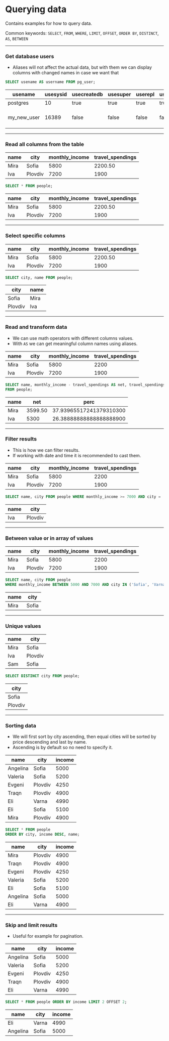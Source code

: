 # Querying data

Contains examples for how to query data.

Common keywords: `SELECT`, `FROM`, `WHERE`, `LIMIT`, `OFFSET`, `ORDER BY`, `DISTINCT`, `AS`, `BETWEEN`

---

### Get database users

- Aliases will not affect the actual data, but with them we can display columns with changed names in case we want that

```sql
SELECT usename AS username FROM pg_user;
```

| usename     | usesysid | usecreatedb | usesuper | userepl | usebypassrls | passwd           | valuntil               | useconfig |
| ----------- | -------- | ----------- | -------- | ------- | ------------ | ---------------- | ---------------------- | --------- |
| postgres    | 10       | true        | true     | true    | true         | \*\*\*\*\*\*\*\* |                        |           |
| my_new_user | 16389    | false       | false    | false   | false        | \*\*\*\*\*\*\*\* | 2024-07-01 00:00:00+00 |           |

---

### Read all columns from the table

| name | city    | monthly_income | travel_spendings |
| ---- | ------- | -------------- | ---------------- |
| Mira | Sofia   | 5800           | 2200.50          |
| Iva  | Plovdiv | 7200           | 1900             |

```sql
SELECT * FROM people;
```

| name | city    | monthly_income | travel_spendings |
| ---- | ------- | -------------- | ---------------- |
| Mira | Sofia   | 5800           | 2200.50          |
| Iva  | Plovdiv | 7200           | 1900             |

---

### Select specific columns

| name | city    | monthly_income | travel_spendings |
| ---- | ------- | -------------- | ---------------- |
| Mira | Sofia   | 5800           | 2200.50          |
| Iva  | Plovdiv | 7200           | 1900             |

```sql
SELECT city, name FROM people;
```

| city    | name |
| ------- | ---- |
| Sofia   | Mira |
| Plovdiv | Iva  |

---

### Read and transform data

- We can use math operators with different columns values.
- With `AS` we can get meaningful column names using aliases.

| name | city    | monthly_income | travel_spendings |
| ---- | ------- | -------------- | ---------------- |
| Mira | Sofia   | 5800           | 2200             |
| Iva  | Plovdiv | 7200           | 1900             |

```sql
SELECT name, monthly_income - travel_spendings AS net, travel_spendings / monthly_income * 100 AS perc
FROM people;
```

| name | net     | perc                    |
| ---- | ------- | ----------------------- |
| Mira | 3599.50 | 37.93965517241379310300 |
| Iva  | 5300    | 26.38888888888888888900 |

---

### Filter results

- This is how we can filter results.
- If working with date and time it is recommended to cast them.

| name | city    | monthly_income | travel_spendings |
| ---- | ------- | -------------- | ---------------- |
| Mira | Sofia   | 5800           | 2200             |
| Iva  | Plovdiv | 7200           | 1900             |

```sql
SELECT name, city FROM people WHERE monthly_income >= 7000 AND city = 'Plovdiv';
```

| name | city    |
| ---- | ------- |
| Iva  | Plovdiv |

---

### Between value or in array of values

| name | city    | monthly_income | travel_spendings |
| ---- | ------- | -------------- | ---------------- |
| Mira | Sofia   | 5800           | 2200             |
| Iva  | Plovdiv | 7200           | 1900             |

```sql
SELECT name, city FROM people
WHERE monthly_income BETWEEN 5000 AND 7000 AND city IN ('Sofia', 'Varna');
```

| name | city  |
| ---- | ----- |
| Mira | Sofia |

---

### Unique values

| name | city    |
| ---- | ------- |
| Mira | Sofia   |
| Iva  | Plovdiv |
| Sam  | Sofia   |

```sql
SELECT DISTINCT city FROM people;
```

| city    |
| ------- |
| Sofia   |
| Plovdiv |

---

### Sorting data

- We will first sort by city ascending, then equal cities will be sorted by price descending and last by name.
- Ascending is by default so no need to specify it.

| name     | city    | income |
| -------- | ------- | ------ |
| Angelina | Sofia   | 5000   |
| Valeria  | Sofia   | 5200   |
| Evgeni   | Plovdiv | 4250   |
| Traqn    | Plovdiv | 4900   |
| Eli      | Varna   | 4990   |
| Eli      | Sofia   | 5100   |
| Mira     | Plovdiv | 4900   |

```sql
SELECT * FROM people
ORDER BY city, income DESC, name;
```

| name     | city    | income |
| -------- | ------- | ------ |
| Mira     | Plovdiv | 4900   |
| Traqn    | Plovdiv | 4900   |
| Evgeni   | Plovdiv | 4250   |
| Valeria  | Sofia   | 5200   |
| Eli      | Sofia   | 5100   |
| Angelina | Sofia   | 5000   |
| Eli      | Varna   | 4900   |

---

### Skip and limit results

- Useful for example for pagination.

| name     | city    | income |
| -------- | ------- | ------ |
| Angelina | Sofia   | 5000   |
| Valeria  | Sofia   | 5200   |
| Evgeni   | Plovdiv | 4250   |
| Traqn    | Plovdiv | 4900   |
| Eli      | Varna   | 4990   |

```sql
SELECT * FROM people ORDER BY income LIMIT 2 OFFSET 2;
```

| name     | city  | income |
| -------- | ----- | ------ |
| Eli      | Varna | 4990   |
| Angelina | Sofia | 5000   |
